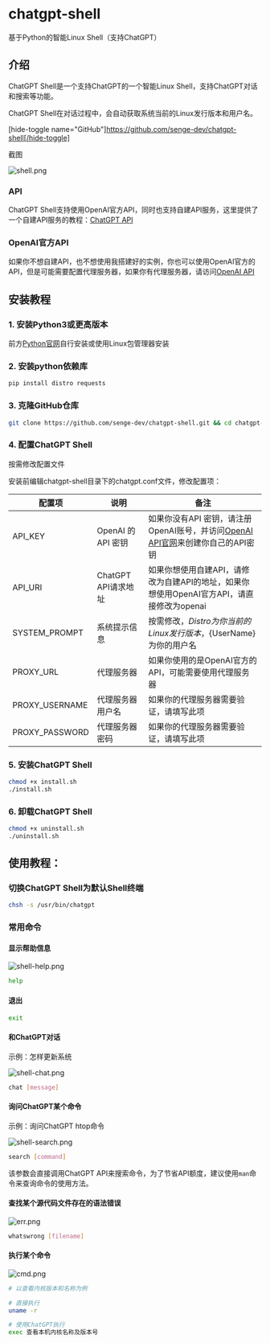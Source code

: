 # chatgpt-shell
 
 基于Python的智能Linux Shell（支持ChatGPT）

## 介绍

ChatGPT Shell是一个支持ChatGPT的一个智能Linux Shell，支持ChatGPT对话和搜索等功能。

ChatGPT Shell在对话过程中，会自动获取系统当前的Linux发行版本和用户名。

[hide-toggle name="GitHub"]https://github.com/senge-dev/chatgpt-shell[/hide-toggle]

截图

![shell.png][1]

### API

ChatGPT Shell支持使用OpenAI官方API，同时也支持自建API服务，这里提供了一个自建API服务的教程：[ChatGPT API](https://chatgpt-api.pro/index.php/api/chatgpt-flask-api.html)

### OpenAI官方API

如果你不想自建API，也不想使用我搭建好的实例，你也可以使用OpenAI官方的API，但是可能需要配置代理服务器，如果你有代理服务器，请访问[OpenAI API](https://platform.openai.com/docs/guides/chat)

## 安装教程

### 1. 安装Python3或更高版本

前方[Python官网](https://python.org)自行安装或使用Linux包管理器安装

### 2. 安装python依赖库

```bash
pip install distro requests
```

### 3. 克隆GitHub仓库

```bash
git clone https://github.com/senge-dev/chatgpt-shell.git && cd chatgpt-shell
```

### 4. 配置ChatGPT Shell

按需修改配置文件

安装前编辑chatgpt-shell目录下的chatgpt.conf文件，修改配置项：

| 配置项 | 说明 | 备注|
| --- | --- | ---- |
| API_KEY | OpenAI 的 API 密钥 | 如果你没有API 密钥，请注册OpenAI账号，并访问[OpenAI API官网](https://platform.openai.com/)来创建你自己的API密钥 |
| API_URI | ChatGPT API请求地址 | 如果你想使用自建API，请修改为自建API的地址，如果你想使用OpenAI官方API，请直接修改为openai |
| SYSTEM_PROMPT | 系统提示信息 | 按需修改，${Distro} 为你当前的Linux发行版本，${UserName} 为你的用户名 |
| PROXY_URL | 代理服务器 | 如果你使用的是OpenAI官方的API，可能需要使用代理服务器 |
| PROXY_USERNAME | 代理服务器用户名 | 如果你的代理服务器需要验证，请填写此项 |
| PROXY_PASSWORD | 代理服务器密码 | 如果你的代理服务器需要验证，请填写此项 |

### 5. 安装ChatGPT Shell

```bash
chmod +x install.sh
./install.sh
```

### 6. 卸载ChatGPT Shell

```bash
chmod +x uninstall.sh
./uninstall.sh
```

## 使用教程：

### 切换ChatGPT Shell为默认Shell终端

```bash
chsh -s /usr/bin/chatgpt
```

### 常用命令

#### 显示帮助信息

![shell-help.png][2]

```bash
help
```

#### 退出

```bash
exit
```

#### 和ChatGPT对话

示例：怎样更新系统

![shell-chat.png][3]

```bash
chat [message]
```

#### 询问ChatGPT某个命令

示例：询问ChatGPT htop命令

![shell-search.png][4]

```bash
search [command]
```

该参数会直接调用ChatGPT API来搜索命令，为了节省API额度，建议使用`man`命令来查询命令的使用方法。

#### 查找某个源代码文件存在的语法错误

![err.png][5]

```bash
whatswrong [filename]
```

#### 执行某个命令

![cmd.png][6]

```bash
# 以查看内核版本和名称为例

# 直接执行
uname -r

# 使用ChatGPT执行
exec 查看本机内核名称及版本号
```


  [1]: https://chatgpt-api.pro/usr/uploads/2023/04/407879877.png
  [2]: https://chatgpt-api.pro/usr/uploads/2023/04/4266080115.png
  [3]: https://chatgpt-api.pro/usr/uploads/2023/04/3345147489.png
  [4]: https://chatgpt-api.pro/usr/uploads/2023/04/4152472309.png
  [5]: https://chatgpt-api.pro/usr/uploads/2023/04/4283805120.png
  [6]: https://chatgpt-api.pro/usr/uploads/2023/04/4068740988.png
